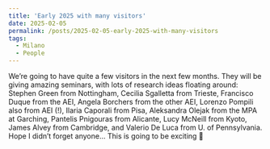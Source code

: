 ```yaml
---
title: 'Early 2025 with many visitors'
date: 2025-02-05
permalink: /posts/2025-02-05-early-2025-with-many-visitors
tags:
  - Milano
  - People
---
```


We’re going to have quite a few visitors in the next few months. They will be giving amazing seminars, with lots of research ideas floating around: Stephen Green from Nottingham, Cecilia Sgalletta from Trieste, Francisco Duque from the AEI, Angela Borchers from the other AEI, Lorenzo Pompili also from AEI (!), Ilaria Caporali from Pisa, Aleksandra Olejak from the MPA at Garching, Pantelis Pnigouras from Alicante, Lucy McNeill from Kyoto, James Alvey from Cambridge, and Valerio De Luca from U. of Pennsylvania. Hope I didn’t forget anyone… This is going to be exciting 🙂

